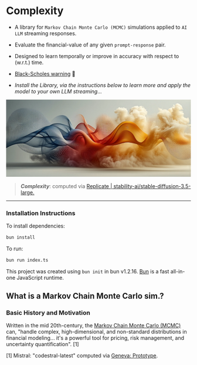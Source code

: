 # Complexity

- A library for `Markov Chain Monte Carlo (MCMC)` simulations applied to `AI` `LLM` streaming responses.

- Evaluate the financial-value of any given `prompt-response` pair.
- Designed to learn temporally or improve in accuracy with respect to (w.r.t.) time.
- [Black-Scholes warning](https://en.wikipedia.org/wiki/Black%E2%80%93Scholes_model) 🦆

- *Install the Library, via the instructions below to learn more and apply the model to your own LLM streaming...*

![alt text](/assets/Stable%20Diffusion%20Prediction.webp "Complexity, computed via Replicate | stability-ai/stable-diffusion-3.5-large ")
> ___Complexity___: computed via [Replicate | stability-ai/stable-diffusion-3.5-large.](https://replicate.com/stability-ai/stable-diffusion-3.5-large)

---

### Installation Instructions

To install dependencies:

```bash
bun install
```

To run:

```bash
bun run index.ts
```

This project was created using `bun init` in bun v1.2.16. [Bun](https://bun.sh) is a fast all-in-one JavaScript runtime.


## What is a Markov Chain Monte Carlo sim.?

### Basic History and Motivation

Written in the mid 20th-century, the [Markov Chain Monte Carlo (MCMC)](https://en.wikipedia.org/wiki/Markov_chain_Monte_Carlo) can, "handle complex, high-dimensional, and non-standard distributions in financial modeling... it's a powerful tool for pricing, risk management, and uncertainty quantification". [1]

[1] Mistral: "codestral-latest" computed via [Geneva: Prototype](https://geneva.winterdelta.com).